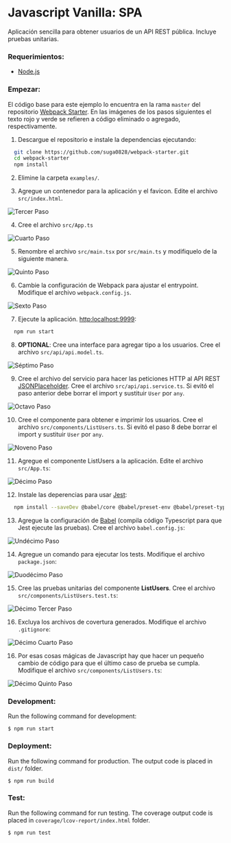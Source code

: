 # Javascript Vanilla: SPA

Aplicación sencilla para obtener usuarios de un API REST pública. Incluye pruebas unitarias.

### Requerimientos:

*  [Node.js](https://nodejs.org/en/download/)

### Empezar:

El código base para este ejemplo lo encuentra en la rama `master` del repositorio [Webpack Starter](https://github.com/suga0828/webpack-starter). En las imágenes de los pasos siguientes el texto rojo y verde se refieren a código eliminado o agregado, respectivamente.

1. Descargue el repositorio e instale la dependencias ejecutando:

```bash
  git clone https://github.com/suga0828/webpack-starter.git
  cd webpack-starter
  npm install
```

2. Elimine la carpeta `examples/`.

3. Agregue un contenedor para la aplicación y el favicon. Edite el archivo `src/index.html`.

![Tercer Paso](./tutorial/carbon.png)

4. Cree el archivo `src/App.ts`

![Cuarto Paso](./tutorial/carbon-1.png)

5. Renombre el archivo `src/main.tsx` por `src/main.ts` y modifiquelo de la siguiente manera.

![Quinto Paso](./tutorial/carbon-2.png)

6. Cambie la configuración de Webpack para ajustar el entrypoint. Modifique el archivo `webpack.config.js`.

![Sexto Paso](./tutorial/carbon-3.png)

7. Ejecute la aplicación. [http:localhost:9999](http:localhost:9999):

```bash
  npm run start
```

8. **OPTIONAL**: Cree una interface para agregar tipo a los usuarios. Cree el archivo `src/api/api.model.ts`.

![Séptimo Paso](./tutorial/carbon-4.png)

9. Cree el archivo del servicio para hacer las peticiones HTTP al API REST [JSONPlaceholder](https://jsonplaceholder.typicode.com/). Cree el archivo `src/api/api.service.ts`. Si evitó el paso anterior debe borrar el import y sustituir `User` por `any`.

![Octavo Paso](./tutorial/carbon-5.png)

10. Cree el componente para obtener e imprimir los usuarios. Cree el archivo `src/components/ListUsers.ts`. Si evitó el paso 8 debe borrar el import y sustituir `User` por `any`.

![Noveno Paso](./tutorial/carbon-6.png)

11. Agregue el componente ListUsers a la aplicación. Edite el archivo `src/App.ts`:

![Décimo Paso](./tutorial/carbon-7.png)

12. Instale las deperencias para usar [Jest](https://jestjs.io/):

```bash
  npm install --saveDev @babel/core @babel/preset-env @babel/preset-typescript @types/jest babel-jest jest
```

13. Agregue la configuración de [Babel](https://babeljs.io/) (compila código Typescript para que Jest ejecute las pruebas). Cree el archivo `babel.config.js`:

![Undécimo Paso](./tutorial/carbon-8.png)

14. Agregue un comando para ejecutar los tests. Modifique el archivo `package.json`:

![Duodécimo Paso](./tutorial/carbon-9.png)

15. Cree las pruebas unitarias del componente **ListUsers**. Cree el archivo `src/components/ListUsers.test.ts`:

![Décimo Tercer Paso](./tutorial/carbon-10.png)

16. Excluya los archivos de covertura generados. Modifique el archivo `.gitignore`:

![Décimo Cuarto Paso](./tutorial/carbon-11.png)

16. Por esas cosas mágicas de Javascript hay que hacer un pequeño cambio de código para que el último caso de prueba se cumpla. Modifique el archivo `src/components/ListUsers.ts`:

![Décimo Quinto Paso](./tutorial/carbon-12.png)

### Development:
Run the following command for development:
```
$ npm run start
```
### Deployment:
Run the following command for production. The output code is placed in `dist/` folder.
```
$ npm run build
```
### Test:
Run the following command for run testing. The coverage output code is placed in `coverage/lcov-report/index.html` folder.

```
$ npm run test
```

